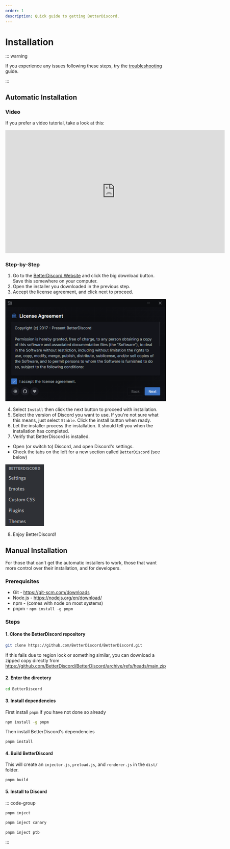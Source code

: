 ```yaml
---
order: 1
description: Quick guide to getting BetterDiscord.
---
```


# Installation

::: warning

If you experience any issues following these steps, try the [troubleshooting](./troubleshooting) guide.

:::

## Automatic Installation

### Video

If you prefer a video tutorial, take a look at this:

<iframe width="688" height="386" src="https://www.youtube.com/embed/n_CCYtIZj0Y" title="YouTube video player" frameborder="0" allow="accelerometer; autoplay; clipboard-write; encrypted-media; gyroscope; picture-in-picture" allowfullscreen></iframe>

### Step-by-Step

1. Go to the [BetterDiscord Website](https://betterdiscord.app) and click the big download button. Save this somewhere on your computer.
2. Open the installer you downloaded in the previous step.
3. Accept the license agreement, and click next to proceed.

![BetterDiscord Installer](./img/installer.png)

4. Select `Install` then click the next button to proceed with installation.
5. Select the version of Discord you want to use. If you're not sure what this means, just select `Stable`. Click the install button when ready.
6. Let the installer process the installation. It should tell you when the installation has completed.
7. Verify that BetterDiscord is installed.
  - Open (or switch to) Discord, and open Discord's settings.
  - Check the tabs on the left for a new section called `BetterDiscord` (see below)

![BetterDiscord Settings Tabs](./img/bd_settings_tabs.png)

8. Enjoy BetterDiscord!



## Manual Installation

For those that can't get the automatic installers to work, those that want more control over their installation, and for developers.

### Prerequisites

- Git - https://git-scm.com/downloads
- Node.js - https://nodejs.org/en/download/
- npm - (comes with node on most systems)
- pnpm - `npm install -g pnpm`

### Steps

#### 1. Clone the BetterDiscord repository
```bash
git clone https://github.com/BetterDiscord/BetterDiscord.git
```
If this fails due to region lock or something similar, you can download a zipped copy directly from https://github.com/BetterDiscord/BetterDiscord/archive/refs/heads/main.zip

#### 2. Enter the directory
```bash
cd BetterDiscord
```

#### 3. Install dependencies
First install `pnpm` if you have not done so already
```bash
npm install -g pnpm
```

Then install BetterDiscord's dependencies
```bash
pnpm install
```

#### 4. Build BetterDiscord

This will create an `injector.js`, `preload.js`, and `renderer.js` in the `dist/` folder.
```bash
pnpm build
```

#### 5. Install to Discord

::: code-group
```bash [Stable]
pnpm inject
```

```bash [Canary]
pnpm inject canary
```

```bash [PTB]
pnpm inject ptb
```
:::
